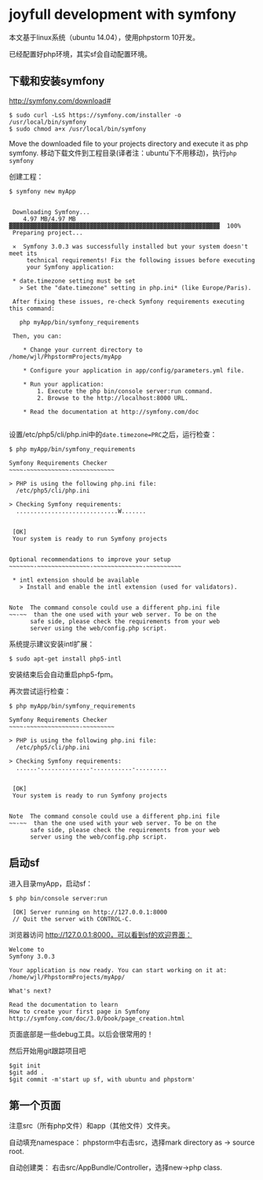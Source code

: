joyfull development with symfony
==================================

本文基于linux系统（ubuntu 14.04），使用phpstorm 10开发。

已经配置好php环境，其实sf会自动配置环境。

## 下载和安装symfony  
http://symfony.com/download#

```
$ sudo curl -LsS https://symfony.com/installer -o /usr/local/bin/symfony
$ sudo chmod a+x /usr/local/bin/symfony
```

Move the downloaded file to your projects directory and execute it as php symfony.
移动下载文件到工程目录(译者注：ubuntu下不用移动)，执行`php symfony`

创建工程：
```
$ symfony new myApp  


 Downloading Symfony...
    4.97 MB/4.97 MB ▓▓▓▓▓▓▓▓▓▓▓▓▓▓▓▓▓▓▓▓▓▓▓▓▓▓▓▓▓▓▓▓▓▓▓▓▓▓▓▓▓▓▓▓▓▓▓▓▓▓▓▓▓▓▓▓▓▓▓▓  100%
 Preparing project...

 ✕  Symfony 3.0.3 was successfully installed but your system doesn't meet its
     technical requirements! Fix the following issues before executing
     your Symfony application:

 * date.timezone setting must be set
   > Set the "date.timezone" setting in php.ini* (like Europe/Paris).

 After fixing these issues, re-check Symfony requirements executing this command:

   php myApp/bin/symfony_requirements

 Then, you can:

    * Change your current directory to /home/wjl/PhpstormProjects/myApp

    * Configure your application in app/config/parameters.yml file.

    * Run your application:
        1. Execute the php bin/console server:run command.
        2. Browse to the http://localhost:8000 URL.

    * Read the documentation at http://symfony.com/doc


```



设置/etc/php5/cli/php.ini中的`date.timezone=PRC`之后，运行检查：  

```
$ php myApp/bin/symfony_requirements 

Symfony Requirements Checker
~~~~-~~~~~~~~~~~~-~~~~~~~~~~~~

> PHP is using the following php.ini file:
  /etc/php5/cli/php.ini

> Checking Symfony requirements:
  .............................W.......

                                              
 [OK]                                         
 Your system is ready to run Symfony projects 
                                              

Optional recommendations to improve your setup
~~~~~~~-~~~~~~~~~~~~~~~-~~~~~~~~~~~~~~-~~~~~~~~~~

 * intl extension should be available
   > Install and enable the intl extension (used for validators).


Note  The command console could use a different php.ini file
~~-~~  than the one used with your web server. To be on the
      safe side, please check the requirements from your web
      server using the web/config.php script.
```



系统提示建议安装intl扩展：
```
$ sudo apt-get install php5-intl
```
安装结束后会自动重启php5-fpm。




再次尝试运行检查：
```
$ php myApp/bin/symfony_requirements 

Symfony Requirements Checker
~~~~-~~~~~~~~~~~~~~~-~~~~~~~~~

> PHP is using the following php.ini file:
  /etc/php5/cli/php.ini

> Checking Symfony requirements:
  ......-..............-...........-.........

                                              
 [OK]                                         
 Your system is ready to run Symfony projects 
                                              

Note  The command console could use a different php.ini file
~~-~~  than the one used with your web server. To be on the
      safe side, please check the requirements from your web
      server using the web/config.php script.
```









## 启动sf
进入目录myApp，启动sf：  
```
$ php bin/console server:run  
                                       
 [OK] Server running on http://127.0.0.1:8000   
 // Quit the server with CONTROL-C.
```

浏览器访问 http://127.0.0.1:8000，可以看到sf的欢迎界面：
```
Welcome to
Symfony 3.0.3

Your application is now ready. You can start working on it at: /home/wjl/PhpstormProjects/myApp/

What's next?

Read the documentation to learn
How to create your first page in Symfony http://symfony.com/doc/3.0/book/page_creation.html
```
页面底部是一些debug工具。以后会很常用的！  



然后开始用git跟踪项目吧
```
$git init
$git add .
$git commit -m'start up sf, with ubuntu and phpstorm'
```








## 第一个页面

注意src（所有php文件）和app（其他文件）文件夹。


自动填充namespace：
phpstorm中右击src，选择mark directory as -> source root.

自动创建类：
右击src/AppBundle/Controller，选择new->php class.









